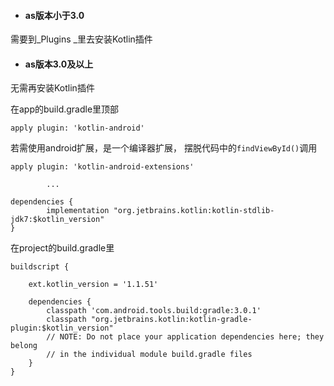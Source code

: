* #### as版本小于3.0

需要到_Plugins _里去安装Kotlin插件

* #### as版本3.0及以上

无需再安装Kotlin插件

在app的build.gradle里顶部

```
apply plugin: 'kotlin-android'
```

若需使用android扩展，是一个编译器扩展， 摆脱代码中的`findViewById()`调用

```
apply plugin: 'kotlin-android-extensions'

        ...

dependencies {
        implementation "org.jetbrains.kotlin:kotlin-stdlib-jdk7:$kotlin_version"
}
```

在project的build.gradle里

```
buildscript {

    ext.kotlin_version = '1.1.51'

    dependencies {
        classpath 'com.android.tools.build:gradle:3.0.1'
        classpath "org.jetbrains.kotlin:kotlin-gradle-plugin:$kotlin_version"
        // NOTE: Do not place your application dependencies here; they belong
        // in the individual module build.gradle files
    }
}
```



